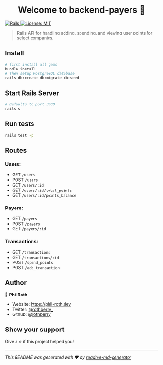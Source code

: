 <h1 align="center">Welcome to backend-payers 👋</h1>
<p>
  <a href="#" target="_blank">
    <img alt="Rails" src="https://img.shields.io/badge/rails-%3E%3D7.0.2-red" />
  </a>
  <a href="#" target="_blank">
    <img alt="License: MIT" src="https://img.shields.io/badge/License-MIT-yellow.svg" />
  </a>
</p>

> Rails API for handling adding, spending, and viewing user points for select companies.

## Install

```sh
# first install all gems
bundle install
# Then setup PostgreSQL database
rails db:create db:migrate db:seed
```

## Start Rails Server

```sh
# Defaults to port 3000
rails s
```

## Run tests

```sh
rails test -p
```

## Routes

### Users:
-   GET  `/users`
-   POST `/users`
-   GET  `/users/:id`
-   GET  `/users/:id/total_points`
-   GET  `/users/:id/points_balance`

### Payers:
-   GET  `/payers`
-   POST `/payers`
-   GET  `/payers/:id`

### Transactions:
-   GET  `/transactions`
-   GET  `/transactions/:id`
-   POST  `/spend_points`
-   POST  `/add_transaction`


## Author

👤 **Phil Roth**

* Website: https://phil-roth.dev
* Twitter: [@rothberry_](https://twitter.com/rothberry_)
* Github: [@rothberry](https://github.com/rothberry)

## Show your support

Give a ⭐️ if this project helped you!

***
_This README was generated with ❤️ by [readme-md-generator](https://github.com/kefranabg/readme-md-generator)_